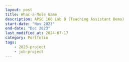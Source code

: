 ```yaml
---
layout: post
title: Whac-a-Mole Game
description: APSC 160 Lab 8 (Teaching Assistant Demo)
start-date: "Nov 2023"
end-date: "Dec 2023"
last_modified_at: 2024-07-17
category: Portfolio
tags:
    - 2023-project
    - job-project
---
```


